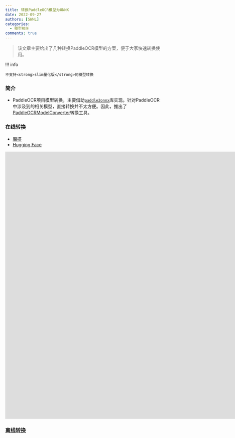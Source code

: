 ```yaml
---
title: 转换PaddleOCR模型为ONNX
date: 2022-09-27
authors: [SWHL]
categories:
  - 模型相关
comments: true
---
```



> 该文章主要给出了几种转换PaddleOCR模型的方案，便于大家快速转换使用。

<!-- more -->

!!! info

    不支持<strong>slim量化版</strong>的模型转换

### 简介

- PaddleOCR项目模型转换，主要借助[`paddle2onnx`](https://github.com/PaddlePaddle/Paddle2ONNX)库实现。针对PaddleOCR中涉及到的相关模型，直接转换并不太方便。因此，推出了[PaddleOCRModelConverter](https://github.com/RapidAI/PaddleOCRModelConverter)转换工具。

### 在线转换

- [魔搭](https://www.modelscope.cn/studios/liekkas/PaddleOCRModelConverter/summary)
- [Hugging Face](https://huggingface.co/spaces/SWHL/PaddleOCRModelConverter)

<div align="left">
    <iframe src="https://swhl-paddleocrmodelconverter.hf.space" frameborder="0" width="1550" height="850"></iframe>
</div>

### [离线转换](https://github.com/RapidAI/PaddleOCRModelConverter)
